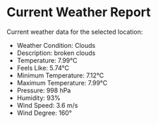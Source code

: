# Current Weather Report
Current weather data for the selected location:
- Weather Condition: Clouds
- Description: broken clouds
- Temperature: 7.99°C
- Feels Like: 5.74°C
- Minimum Temperature: 7.12°C
- Maximum Temperature: 7.99°C
- Pressure: 998 hPa
- Humidity: 93%
- Wind Speed: 3.6 m/s
- Wind Degree: 160°

